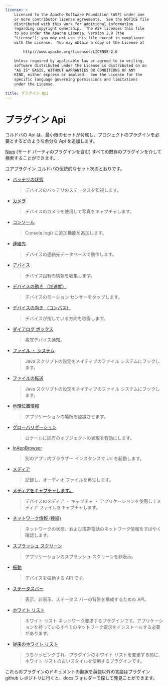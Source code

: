 ```yaml
---
license: >
    Licensed to the Apache Software Foundation (ASF) under one
    or more contributor license agreements.  See the NOTICE file
    distributed with this work for additional information
    regarding copyright ownership.  The ASF licenses this file
    to you under the Apache License, Version 2.0 (the
    "License"); you may not use this file except in compliance
    with the License.  You may obtain a copy of the License at

        http://www.apache.org/licenses/LICENSE-2.0

    Unless required by applicable law or agreed to in writing,
    software distributed under the License is distributed on an
    "AS IS" BASIS, WITHOUT WARRANTIES OR CONDITIONS OF ANY
    KIND, either express or implied.  See the License for the
    specific language governing permissions and limitations
    under the License.

title: プラグイン Api
---
```


# プラグイン Api

コルドバの Api は、最小限のセットが付属し、プロジェクトのプラグインを必要とするどのような余分な Api を追加します。

[Npm][1] (サード パーティのプラグインを含む) すべての既存のプラグインを介して検索することができます。.

 [1]: https://www.npmjs.com/search?q=ecosystem%3Acordova

コアプラグイン コルドバの伝統的なセット次のとおりです。

*   [バッテリの状態][2]
    
    > デバイスのバッテリのステータスを監視します。

*   [カメラ][3]
    
    > デバイスのカメラを使用して写真をキャプチャします。

*   [コンソール][4]
    
    > Console.log() に追加機能を追加します。

*   [連絡先][5]
    
    > デバイスの連絡先データベースで動作します。

*   [デバイス][6]
    
    > デバイス固有の情報を収集します。

*   [デバイスの動き （加速度）][7]
    
    > デバイスのモーション センサーをタップします。

*   [デバイスの向き （コンパス）][8]
    
    > デバイスが指している方向を取得します。

*   [ダイアログ ボックス][9]
    
    > 視覚デバイス通知。

*   [ファイル ・ システム][10]
    
    > Java スクリプトの設定をネイティブのファイル システムにフックします。

*   [ファイルの転送][11]
    
    > Java スクリプトの設定をネイティブのファイル システムにフックします。

*   [地理位置情報][12]
    
    > アプリケーションの場所を認識させます。

*   [グローバリゼーション][13]
    
    > ロケールに固有のオブジェクトの表現を有効にします。

*   [InAppBrowser][14]
    
    > 別のアプリ内ブラウザー インスタンスで Url を起動します。

*   [メディア][15]
    
    > 記録し、オーディオ ファイルを再生します。

*   [メディアをキャプチャします。][16]
    
    > デバイスのメディア ・ キャプチャ ・ アプリケーションを使用してメディア ファイルをキャプチャします。

*   [ネットワーク情報 (接続)][17]
    
    > ネットワークの状態、および携帯電話のネットワーク情報をすばやく確認します。

*   [スプラッシュ スクリーン][18]
    
    > アプリケーションのスプラッシュ スクリーンを非表示。

*   [振動][19]
    
    > デバイスを振動する API です。

*   [ステータスバー][20]
    
    > 表示、非表示、ステータス バーの背景を構成するための API。

*   [ホワイト リスト][21]
    
    > ホワイト リスト ネットワーク要求するプラグインです。アプリケーションを持っているすべてのネットワーク要求をインストールする必要があります。

*   [従来のホワイト リスト][22]
    
    > うちリッピングされ、プラグインのホワイト リストを変更する前に、ホワイト リストの古いスタイルを使用するプラグインです。

 [2]: https://www.npmjs.com/package/cordova-plugin-battery-status
 [3]: https://www.npmjs.com/package/cordova-plugin-camera
 [4]: https://www.npmjs.com/package/cordova-plugin-console
 [5]: https://www.npmjs.com/package/cordova-plugin-contacts
 [6]: https://www.npmjs.com/package/cordova-plugin-device
 [7]: https://www.npmjs.com/package/cordova-plugin-device-motion
 [8]: https://www.npmjs.com/package/cordova-plugin-device-orientation
 [9]: https://www.npmjs.com/package/cordova-plugin-dialogs
 [10]: https://www.npmjs.com/package/cordova-plugin-file
 [11]: https://www.npmjs.com/package/cordova-plugin-file-transfer
 [12]: https://www.npmjs.com/package/cordova-plugin-geolocation
 [13]: https://www.npmjs.com/package/cordova-plugin-globalization
 [14]: https://www.npmjs.com/package/cordova-plugin-inappbrowser
 [15]: https://www.npmjs.com/package/cordova-plugin-media
 [16]: https://www.npmjs.com/package/cordova-plugin-media-capture
 [17]: https://www.npmjs.com/package/cordova-plugin-network-information
 [18]: https://www.npmjs.com/package/cordova-plugin-splashscreen
 [19]: https://www.npmjs.com/package/cordova-plugin-vibration
 [20]: https://www.npmjs.com/package/cordova-plugin-statusbar
 [21]: https://www.npmjs.com/package/cordova-plugin-whitelist
 [22]: https://www.npmjs.com/package/cordova-plugin-legacy-whitelist

これらのプラグインのドキュメントの翻訳を英語以外の言語はプラグイン github レポジトリに行くと、docs フォルダーで探して発見ことができます。
